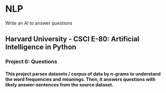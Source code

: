 # NLP
Write an AI to answer questions

## Harvard University - CSCI E-80: Artificial Intelligence in Python

### Project 6: Questions

#### This project parses datasets / corpus of data by n-grams to understand the word frequencies and meanings. Then, it answers questions with likely answer-sentences from the source dataset.
